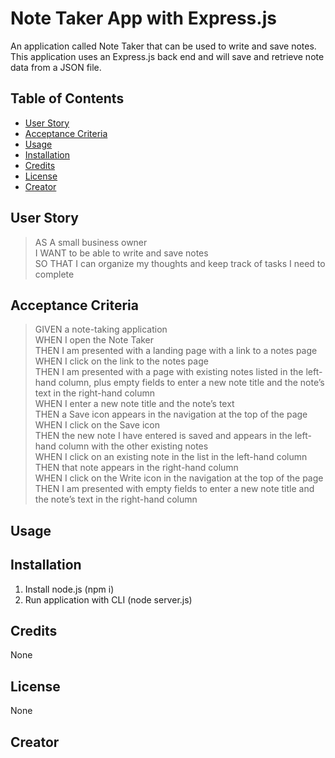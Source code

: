 # Note Taker App with Express.js
An application called Note Taker that can be used to write and save notes. This application uses an Express.js back end and will save and retrieve note data from a JSON file. 

## Table of Contents
* [User Story](#userStory)
* [Acceptance Criteria](#acceptanceCriteria)
* [Usage](#usage)
* [Installation](#installation)
* [Credits](#credits)
* [License](#license)
* [Creator](#creator)


## User Story
> AS A small business owner <br>
> I WANT to be able to write and save notes <br>
> SO THAT I can organize my thoughts and keep track of tasks I need to complete <br>


## Acceptance Criteria
> GIVEN a note-taking application <br>
> WHEN I open the Note Taker <br>
> THEN I am presented with a landing page with a link to a notes page <br>
> WHEN I click on the link to the notes page <br>
> THEN I am presented with a page with existing notes listed in the left-hand column, plus empty fields to enter a new note title and the note’s text in the right-hand column <br>
> WHEN I enter a new note title and the note’s text <br>
> THEN a Save icon appears in the navigation at the top of the page <br>
> WHEN I click on the Save icon <br>
> THEN the new note I have entered is saved and appears in the left-hand column with the other existing notes <br>
> WHEN I click on an existing note in the list in the left-hand column <br>
> THEN that note appears in the right-hand column <br>
> WHEN I click on the Write icon in the navigation at the top of the page <br>
> THEN I am presented with empty fields to enter a new note title and the note’s text in the right-hand column <br>

## Usage
## Installation
1. Install node.js (npm i)
2. Run application with CLI (node server.js)

## Credits
None

## License
None

## Creator

